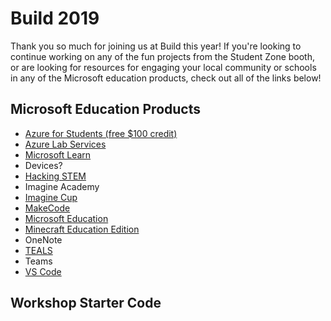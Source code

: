 # Build 2019 
Thank you so much for joining us at Build this year! If you're looking to continue working on any of the fun projects from
the Student Zone booth, or are looking for resources for engaging your local community or schools in any of the Microsoft
education products, check out all of the links below!

## Microsoft Education Products
- [Azure for Students (free $100 credit)](https://azure.microsoft.com/free/students/?WT.mc_id=build2019studentoffer)
- [Azure Lab Services](https://azure.microsoft.com/services/lab-services/?WT.mc_id=jrdevdays-build2019-cxa)
- [Microsoft Learn](https://docs.microsoft.com/learn/?WT.mc_id=jrdevdays-build2019-cxa)
- Devices?
- [Hacking STEM](https://www.microsoft.com/education/education-workshop/default.aspx)
- Imagine Academy
- [Imagine Cup](https://imaginecup.microsoft.com/Events?id=0)
- [MakeCode](https://www.microsoft.com/makecode?rtc=1)
- [Microsoft Education](https://www.microsoft.com/education)
- [Minecraft Education Edition](https://education.minecraft.net/)
- OneNote
- [TEALS](http://tealsk12.org/)
- Teams
- [VS Code](https://code.visualstudio.com/)

## Workshop Starter Code
